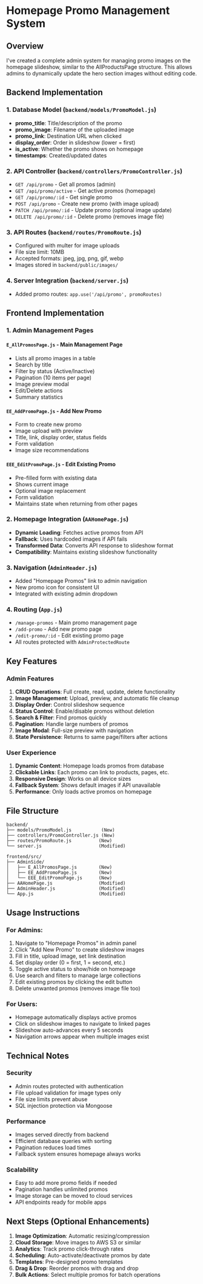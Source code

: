 # Homepage Promo Management System

## Overview
I've created a complete admin system for managing promo images on the homepage slideshow, similar to the AllProductsPage structure. This allows admins to dynamically update the hero section images without editing code.

## Backend Implementation

### 1. Database Model (`backend/models/PromoModel.js`)
- **promo_title**: Title/description of the promo
- **promo_image**: Filename of the uploaded image
- **promo_link**: Destination URL when clicked
- **display_order**: Order in slideshow (lower = first)
- **is_active**: Whether the promo shows on homepage
- **timestamps**: Created/updated dates

### 2. API Controller (`backend/controllers/PromoController.js`)
- `GET /api/promo` - Get all promos (admin)
- `GET /api/promo/active` - Get active promos (homepage)
- `GET /api/promo/:id` - Get single promo
- `POST /api/promo` - Create new promo (with image upload)
- `PATCH /api/promo/:id` - Update promo (optional image update)
- `DELETE /api/promo/:id` - Delete promo (removes image file)

### 3. API Routes (`backend/routes/PromoRoute.js`)
- Configured with multer for image uploads
- File size limit: 10MB
- Accepted formats: jpeg, jpg, png, gif, webp
- Images stored in `backend/public/images/`

### 4. Server Integration (`backend/server.js`)
- Added promo routes: `app.use('/api/promo', promoRoutes)`

## Frontend Implementation

### 1. Admin Management Pages

#### `E_AllPromosPage.js` - Main Management Page
- Lists all promo images in a table
- Search by title
- Filter by status (Active/Inactive)
- Pagination (10 items per page)
- Image preview modal
- Edit/Delete actions
- Summary statistics

#### `EE_AddPromoPage.js` - Add New Promo
- Form to create new promo
- Image upload with preview
- Title, link, display order, status fields
- Form validation
- Image size recommendations

#### `EEE_EditPromoPage.js` - Edit Existing Promo
- Pre-filled form with existing data
- Shows current image
- Optional image replacement
- Form validation
- Maintains state when returning from other pages

### 2. Homepage Integration (`AAHomePage.js`)
- **Dynamic Loading**: Fetches active promos from API
- **Fallback**: Uses hardcoded images if API fails
- **Transformed Data**: Converts API response to slideshow format
- **Compatibility**: Maintains existing slideshow functionality

### 3. Navigation (`AdminHeader.js`)
- Added "Homepage Promos" link to admin navigation
- New promo icon for consistent UI
- Integrated with existing admin dropdown

### 4. Routing (`App.js`)
- `/manage-promos` - Main promo management page
- `/add-promo` - Add new promo page
- `/edit-promo/:id` - Edit existing promo page
- All routes protected with `AdminProtectedRoute`

## Key Features

### Admin Features
1. **CRUD Operations**: Full create, read, update, delete functionality
2. **Image Management**: Upload, preview, and automatic file cleanup
3. **Display Order**: Control slideshow sequence
4. **Status Control**: Enable/disable promos without deletion
5. **Search & Filter**: Find promos quickly
6. **Pagination**: Handle large numbers of promos
7. **Image Modal**: Full-size preview with navigation
8. **State Persistence**: Returns to same page/filters after actions

### User Experience
1. **Dynamic Content**: Homepage loads promos from database
2. **Clickable Links**: Each promo can link to products, pages, etc.
3. **Responsive Design**: Works on all device sizes
4. **Fallback System**: Shows default images if API unavailable
5. **Performance**: Only loads active promos on homepage

## File Structure
```
backend/
├── models/PromoModel.js           (New)
├── controllers/PromoController.js (New)
├── routes/PromoRoute.js          (New)
└── server.js                     (Modified)

frontend/src/
├── AdminSide/
│   ├── E_AllPromosPage.js        (New)
│   ├── EE_AddPromoPage.js        (New)
│   └── EEE_EditPromoPage.js      (New)
├── AAHomePage.js                 (Modified)
├── AdminHeader.js                (Modified)
└── App.js                        (Modified)
```

## Usage Instructions

### For Admins:
1. Navigate to "Homepage Promos" in admin panel
2. Click "Add New Promo" to create slideshow images
3. Fill in title, upload image, set link destination
4. Set display order (0 = first, 1 = second, etc.)
5. Toggle active status to show/hide on homepage
6. Use search and filters to manage large collections
7. Edit existing promos by clicking the edit button
8. Delete unwanted promos (removes image file too)

### For Users:
- Homepage automatically displays active promos
- Click on slideshow images to navigate to linked pages
- Slideshow auto-advances every 5 seconds
- Navigation arrows appear when multiple images exist

## Technical Notes

### Security
- Admin routes protected with authentication
- File upload validation for image types only
- File size limits prevent abuse
- SQL injection protection via Mongoose

### Performance
- Images served directly from backend
- Efficient database queries with sorting
- Pagination reduces load times
- Fallback system ensures homepage always works

### Scalability
- Easy to add more promo fields if needed
- Pagination handles unlimited promos
- Image storage can be moved to cloud services
- API endpoints ready for mobile apps

## Next Steps (Optional Enhancements)
1. **Image Optimization**: Automatic resizing/compression
2. **Cloud Storage**: Move images to AWS S3 or similar
3. **Analytics**: Track promo click-through rates
4. **Scheduling**: Auto-activate/deactivate promos by date
5. **Templates**: Pre-designed promo templates
6. **Drag & Drop**: Reorder promos with drag and drop
7. **Bulk Actions**: Select multiple promos for batch operations
